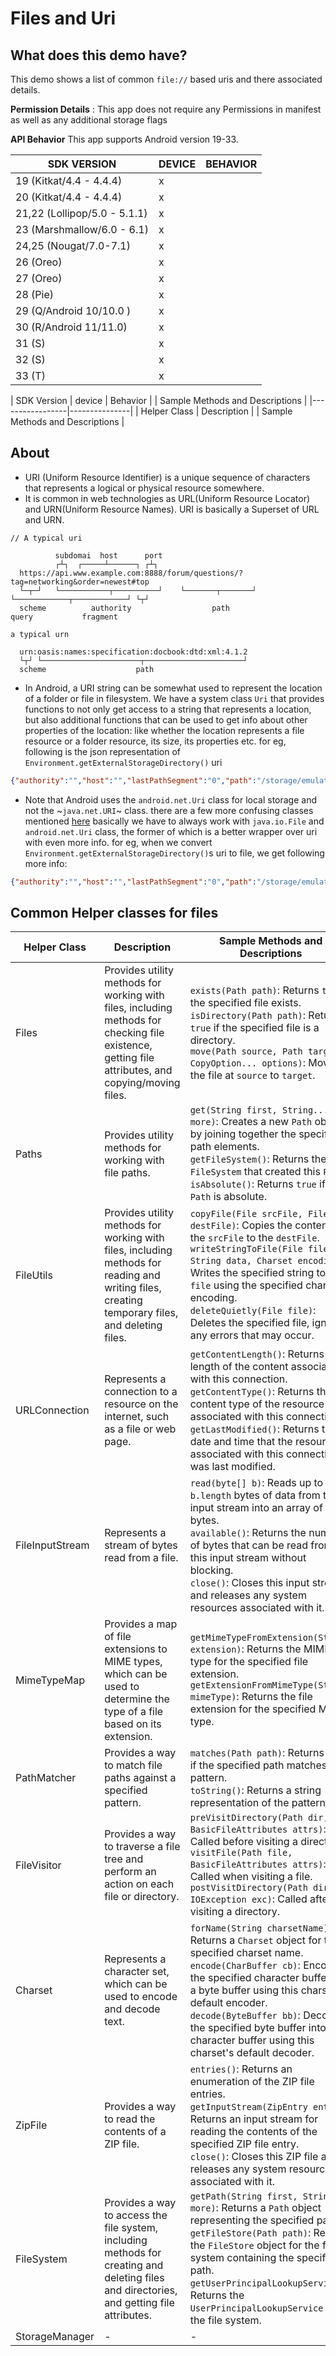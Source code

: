 # Files and Uri


## What does this demo have?
This demo shows a list of common `file://` based uris and there associated details.

**Permission Details** : This app does not require any Permissions in manifest as well as any additional storage flags

**API Behavior**
This app supports Android version 19-33.

| SDK VERSION                   | DEVICE | BEHAVIOR |
|-------------------------------|--------|----------|
| 19    (Kitkat/4.4 - 4.4.4)    | x      |          |
| 20    (Kitkat/4.4 - 4.4.4)    | x      |          |
| 21,22 (Lollipop/5.0 - 5.1.1)  | x      |          |
| 23    (Marshmallow/6.0 - 6.1) | x      |          |
| 24,25 (Nougat/7.0-7.1)        | x      |          |
| 26    (Oreo)                  | x      |          |
| 27    (Oreo)                  | x      |          |
| 28    (Pie)                   | x      |          |
| 29    (Q/Android 10/10.0 )    | x      |          |
| 30    (R/Android 11/11.0)     | x      |          |
| 31    (S)                     | x      |          |
| 32    (S)                     | x      |          |
| 33    (T)                     | x      |          |


| SDK Version | device    | Behavior   |                                                                                                                                     | Sample Methods and Descriptions                                                                                                                                                                                                                                                                                                                         |
|-----------------|---------------|
| Helper Class    | Description   |                                                                                                                                     | Sample Methods and Descriptions                                                                                                                                                                                                                                                                                                                         |




## About

- URI (Uniform Resource Identifier) is a unique sequence of characters that represents a logical or physical resource somewhere.
- It is common in web technologies as URL(Uniform Resource Locator) and URN(Uniform Resource Names). URI is basically a Superset of URL and URN.

```
// A typical uri

          subdomai  host      port
          ┌┴┐  ┌─────┴──────┐ ┌┴┐
  https://api.www.example.com:8888/forum/questions/?tag=networking&order=newest#top
  └─┬─┘   └───────────┬──────────┘    └───────┬───────┘ └────────────┬────────────┘ └┬┘
  scheme          authority                  path                  query           fragment
```

```
a typical urn

  urn:oasis:names:specification:docbook:dtd:xml:4.1.2
  └┬┘ └──────────────────────┬──────────────────────┘
  scheme                    path
```

- In Android, a URI string can be somewhat used to represent the location of a folder or file in filesystem. We have a system class `Uri` that provides functions to not only get access to a string that represents a location, but also additional functions that can be used to get info about other properties of the location: like whether the location represents a file resource or a folder resource, its size, its properties etc. for eg, following is the json representation of  `Environment.getExternalStorageDirectory()` uri

```json
{"authority":"","host":"","lastPathSegment":"0","path":"/storage/emulated/0","pathSegments":"[storage, emulated, 0]","queryParameterNames":"[]","scheme":"file","encoding":{"encodedAuthority":"","encodedPath":"/storage/emulated/0","encodedSchemeSpecificPart":"///storage/emulated/0"},"checks":{"isAbsolute":true,"isHierarchical":true,"isOpaque":false,"isRelative":false},"extension":""}
```

- Note that Android uses the `android.net.Uri` class for local storage and not the ~`java.net.URI`~ class. there are a few more confusing classes mentioned [here](https://stackoverflow.com/a/40725390) basically we have to always work with `java.io.File` and `android.net.Uri` class, the former of which is a better wrapper over uri with even more info. for eg, when we convert `Environment.getExternalStorageDirectory()`s uri to file, we get following more info:

```json
{"authority":"","host":"","lastPathSegment":"0","path":"/storage/emulated/0","pathSegments":"[storage, emulated, 0]","queryParameterNames":"[]","scheme":"file","encoding":{"encodedAuthority":"","encodedPath":"/storage/emulated/0","encodedSchemeSpecificPart":"///storage/emulated/0"},"checks":{"isAbsolute":true,"isHierarchical":true,"isOpaque":false,"isRelative":false},"toFile":{"absoluteFile":"/storage/emulated/0","absolutePath":"/storage/emulated/0","canonicalFile":"/storage/emulated/0","canonicalPath":"/storage/emulated/0","canExecute":true,"canRead":true,"canWrite":true,"exists":true,"extension":"","freeSpace":"5.1 GiB","isAbsolute":true,"isDirectory":true,"isFile":false,"isHidden":false,"isRooted":true,"invariantSeparatorsPath":"/storage/emulated/0","lastModified":1676797789000,"length":"4.0 KiB","list":"[Android, Music, Podcasts, Ringtones, Alarms, Notifications, Pictures, Movies, Download, DCIM]","listFiles":"[/storage/emulated/0/Android, /storage/emulated/0/Music, /storage/emulated/0/Podcasts, /storage/emulated/0/Ringtones, /storage/emulated/0/Alarms, /storage/emulated/0/Notifications, /storage/emulated/0/Pictures, /storage/emulated/0/Movies, /storage/emulated/0/Download, /storage/emulated/0/DCIM]","name":"0","nameWithoutExtension":"0","path":"/storage/emulated/0","parentFile":"/storage/emulated","parent":"/storage/emulated","totalSpace":"5.8 GiB","usableSpace":"4.9 GiB"},"sdk26Attrs":{"fileKey":"(dev=16,ino=106499)","isDirectory":true,"isOther":false,"isRegularFile":false,"isSymbolicLink":false,"creationTime":"2023-02-19T09:09:49Z","lastAccessTime":"2023-02-19T09:09:47Z","lastModifiedTime":"2023-02-19T09:09:49Z","size":4096},"extension":""}
```

## Common  Helper classes for files

| Helper Class    | Description                                                                                                                                        | Sample Methods and Descriptions                                                                                                                                                                                                                                                                                                                         |
|-----------------|----------------------------------------------------------------------------------------------------------------------------------------------------|---------------------------------------------------------------------------------------------------------------------------------------------------------------------------------------------------------------------------------------------------------------------------------------------------------------------------------------------------------|
| Files           | Provides utility methods for working with files, including methods for checking file existence, getting file attributes, and copying/moving files. | `exists(Path path)`: Returns `true` if the specified file exists. <br> `isDirectory(Path path)`: Returns `true` if the specified file is a directory. <br> `move(Path source, Path target, CopyOption... options)`: Moves the file at `source` to `target`.                                                                                             |
| Paths           | Provides utility methods for working with file paths.                                                                                              | `get(String first, String... more)`: Creates a new `Path` object by joining together the specified path elements. <br> `getFileSystem()`: Returns the `FileSystem` that created this `Path`. <br> `isAbsolute()`: Returns `true` if this `Path` is absolute.                                                                                            |
| FileUtils       | Provides utility methods for working with files, including methods for reading and writing files, creating temporary files, and deleting files.    | `copyFile(File srcFile, File destFile)`: Copies the contents of the `srcFile` to the `destFile`. <br> `writeStringToFile(File file, String data, Charset encoding)`: Writes the specified string to the `file` using the specified character encoding. <br> `deleteQuietly(File file)`: Deletes the specified file, ignoring any errors that may occur. |
| URLConnection   | Represents a connection to a resource on the internet, such as a file or web page.                                                                 | `getContentLength()`: Returns the length of the content associated with this connection. <br> `getContentType()`: Returns the content type of the resource associated with this connection. <br> `getLastModified()`: Returns the date and time that the resource associated with this connection was last modified.                                    |
| FileInputStream | Represents a stream of bytes read from a file.                                                                                                     | `read(byte[] b)`: Reads up to `b.length` bytes of data from this input stream into an array of bytes. <br> `available()`: Returns the number of bytes that can be read from this input stream without blocking. <br> `close()`: Closes this input stream and releases any system resources associated with it.                                          |
| MimeTypeMap     | Provides a map of file extensions to MIME types, which can be used to determine the type of a file based on its extension.                         | `getMimeTypeFromExtension(String extension)`: Returns the MIME type for the specified file extension. <br> `getExtensionFromMimeType(String mimeType)`: Returns the file extension for the specified MIME type.                                                                                                                                         |
| PathMatcher     | Provides a way to match file paths against a specified pattern.                                                                                    | `matches(Path path)`: Returns `true` if the specified path matches the pattern. <br> `toString()`: Returns a string representation of the pattern.                                                                                                                                                                                                      |
| FileVisitor     | Provides a way to traverse a file tree and perform an action on each file or directory.                                                            | `preVisitDirectory(Path dir, BasicFileAttributes attrs)`: Called before visiting a directory. <br> `visitFile(Path file, BasicFileAttributes attrs)`: Called when visiting a file. <br> `postVisitDirectory(Path dir, IOException exc)`: Called after visiting a directory.                                                                             |
| Charset         | Represents a character set, which can be used to encode and decode text.                                                                           | `forName(String charsetName)`: Returns a `Charset` object for the specified charset name. <br> `encode(CharBuffer cb)`: Encodes the specified character buffer into a byte buffer using this charset's default encoder. <br> `decode(ByteBuffer bb)`: Decodes the specified byte buffer into a character buffer using this charset's default decoder.   |
| ZipFile         | Provides a way to read the contents of a ZIP file.                                                                                                 | `entries()`: Returns an enumeration of the ZIP file entries. <br> `getInputStream(ZipEntry entry)`: Returns an input stream for reading the contents of the specified ZIP file entry. <br> `close()`: Closes this ZIP file and releases any system resources associated with it.                                                                        |
| FileSystem      | Provides a way to access the file system, including methods for creating and deleting files and directories, and getting file attributes.          | `getPath(String first, String... more)`: Returns a `Path` object representing the specified path. <br> `getFileStore(Path path)`: Returns the `FileStore` object for the file system containing the specified path. <br> `getUserPrincipalLookupService()`: Returns the `UserPrincipalLookupService` for the file system.                               |
| StorageManager  | -                                                                                                                                                  | -                                                                                                                                                                                                                                                                                                                                                       |

